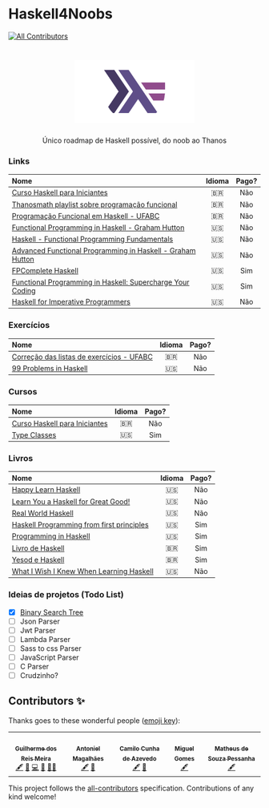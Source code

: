 # Haskell4Noobs
<!-- ALL-CONTRIBUTORS-BADGE:START - Do not remove or modify this section -->
[![All Contributors](https://img.shields.io/badge/all_contributors-5-orange.svg?style=flat-square)](#contributors-)
<!-- ALL-CONTRIBUTORS-BADGE:END -->

<h1 align="center">
  <img src="./images/icon.png" alt="haskell" width="240">
</h1>

<p align="center">Único roadmap de Haskell possível, do noob ao Thanos</p>

### Links
| Nome  | Idioma | Pago? |
|:--    |:--:    |:--:   |
| [Curso Haskell para Iniciantes](https://www.youtube.com/playlist?list=PL8eBmR3QtPL3pDzQpwPYfWQ4NEPGu6j7z)                     | 🇧🇷 | Não |
| [Thanosmath playlist sobre programação funcional](https://www.youtube.com/playlist?list=PLlWL3aOWFGDiNA6VIeunnAlg8lsQkevTk)   | 🇧🇷 | Não |
| [Programação Funcional em Haskell - UFABC](https://www.youtube.com/playlist?list=PLYItvall0TqJ25sVTLcMhxsE0Hci58mpQ)          | 🇧🇷 | Não |
| [Functional Programming in Haskell - Graham Hutton](https://www.youtube.com/playlist?list=PLF1Z-APd9zK7usPMx3LGMZEHrECUGodd3) | 🇺🇸 | Não |
| [Haskell - Functional Programming Fundamentals](https://www.youtube.com/playlist?list=PLoJC20gNfC2gpI7Dl6fg8uj1a-wfnWTH8) | 🇺🇸 | Não
| [Advanced Functional Programming in Haskell - Graham Hutton](https://www.youtube.com/playlist?list=PLF1Z-APd9zK5uFc8FKr_di9bfsYv8-lbc) | 🇺🇸 | Não |
| [FPComplete Haskell](https://www.fpcomplete.com/haskell/) | 🇺🇸 | Sim |
| [Functional Programming in Haskell: Supercharge Your Coding](https://www.futurelearn.com/courses/functional-programming-haskell) | 🇺🇸 | Sim |
| [Haskell for Imperative Programmers](https://youtube.com/playlist?list=PLe7Ei6viL6jGp1Rfu0dil1JH1SHk9bgDV) | 🇺🇸 | Não |

### Exercícios
| Nome  | Idioma | Pago? |
|:--    |:--:    |:--:   |
| [Correção das listas de exercícios - UFABC](https://www.youtube.com/playlist?list=PLYItvall0TqJU369ZZ2oNN9mrhLX6Myqk)  | 🇧🇷 | Não |
| [99 Problems in Haskell](https://wiki.haskell.org/H-99:_Ninety-Nine_Haskell_Problems)  | 🇺🇸 | Não |


### Cursos
| Nome  | Idioma | Pago? |
|:--    |:--:    |:--:   |
| [Curso Haskell para Iniciantes](https://www.udemy.com/course/curso-haskell/) | 🇧🇷 | Não |
| [Type Classes](https://typeclasses.com/) | 🇺🇸 | Sim |

### Livros
| Nome  | Idioma | Pago? |
|:--    |:--:    |:--:   |
| [Happy Learn Haskell](http://www.happylearnhaskelltutorial.com/) | 🇺🇸 | Não |
| [Learn You a Haskell for Great Good!](http://learnyouahaskell.com/chapters) | 🇺🇸 | Não |
| [Real World Haskell](http://book.realworldhaskell.org/read/) | 🇺🇸 | Não |
| [Haskell Programming from first principles](https://haskellbook.com/) | 🇺🇸 | Sim |
| [Programming in Haskell](http://www.cs.nott.ac.uk/~pszgmh/pih.html) | 🇺🇸 | Sim |
| [Livro de Haskell](https://www.casadocodigo.com.br/products/livro-haskell) | 🇧🇷 | Sim |
| [Yesod e Haskell](https://www.casadocodigo.com.br/products/livro-yesod-haskell) | 🇧🇷 | Sim |
| [What I Wish I Knew When Learning Haskell](http://dev.stephendiehl.com/hask/) | 🇺🇸 | Não |

### Ideias de projetos (Todo List)

- [x] [Binary Search Tree](https://github.com/Guilherme775/bst-haskell)
- [ ] Json Parser
- [ ] Jwt Parser
- [ ] Lambda Parser
- [ ] Sass to css Parser
- [ ] JavaScript Parser
- [ ] C Parser
- [ ] Crudzinho?

## Contributors ✨

Thanks goes to these wonderful people ([emoji key](https://allcontributors.org/docs/en/emoji-key)):

<!-- ALL-CONTRIBUTORS-LIST:START - Do not remove or modify this section -->
<!-- prettier-ignore-start -->
<!-- markdownlint-disable -->
<table>
  <tr>
    <td align="center"><a href="https://github.com/Guilherme775"><img src="https://avatars.githubusercontent.com/u/55771765?v=4?s=100" width="100px;" alt=""/><br /><sub><b>Guilherme dos Reis Meira</b></sub></a><br /><a href="#content-Guilherme775" title="Content">🖋</a> <a href="https://github.com/Guilherme775/Haskell4Noobs/commits?author=Guilherme775" title="Documentation">📖</a> <a href="https://github.com/Guilherme775/Haskell4Noobs/commits?author=Guilherme775" title="Code">💻</a> <a href="#maintenance-Guilherme775" title="Maintenance">🚧</a> <a href="#mentoring-Guilherme775" title="Mentoring">🧑‍🏫</a></td>
    <td align="center"><a href="https://github.com/antoniel"><img src="https://avatars.githubusercontent.com/u/17225358?v=4?s=100" width="100px;" alt=""/><br /><sub><b>Antoniel Magalhães</b></sub></a><br /><a href="#content-antoniel" title="Content">🖋</a> <a href="https://github.com/Guilherme775/Haskell4Noobs/commits?author=antoniel" title="Documentation">📖</a></td>
    <td align="center"><a href="https://github.com/Camilotk"><img src="https://avatars.githubusercontent.com/u/30880723?v=4?s=100" width="100px;" alt=""/><br /><sub><b>Camilo Cunha de Azevedo</b></sub></a><br /><a href="#content-Camilotk" title="Content">🖋</a> <a href="https://github.com/Guilherme775/Haskell4Noobs/commits?author=Camilotk" title="Documentation">📖</a></td>
    <td align="center"><a href="https://github.com/miguel-nascimento"><img src="https://avatars.githubusercontent.com/u/31226227?v=4?s=100" width="100px;" alt=""/><br /><sub><b>Miguel Gomes</b></sub></a><br /><a href="#content-miguel-nascimento" title="Content">🖋</a></td>
    <td align="center"><a href="https://github.com/matdsoupe"><img src="https://avatars.githubusercontent.com/u/44469426?v=4?s=100" width="100px;" alt=""/><br /><sub><b>Matheus de Souza Pessanha</b></sub></a><br /><a href="#content-matdsoupe" title="Content">🖋</a></td>
  </tr>
</table>

<!-- markdownlint-restore -->
<!-- prettier-ignore-end -->

<!-- ALL-CONTRIBUTORS-LIST:END -->

This project follows the [all-contributors](https://github.com/all-contributors/all-contributors) specification. Contributions of any kind welcome!